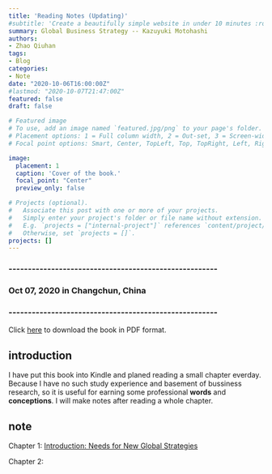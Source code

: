 ```yaml
---
title: 'Reading Notes (Updating)'
#subtitle: 'Create a beautifully simple website in under 10 minutes :rocket:'
summary: Global Business Strategy -- Kazuyuki Motohashi
authors:
- Zhao Qiuhan
tags:
- Blog
categories:
- Note
date: "2020-10-06T16:00:00Z"
#lastmod: "2020-10-07T21:47:00Z"
featured: false
draft: false

# Featured image
# To use, add an image named `featured.jpg/png` to your page's folder.
# Placement options: 1 = Full column width, 2 = Out-set, 3 = Screen-width
# Focal point options: Smart, Center, TopLeft, Top, TopRight, Left, Right, BottomLeft, Bottom, BottomRight

image:
  placement: 1
  caption: 'Cover of the book.'
  focal_point: "Center"
  preview_only: false

# Projects (optional).
#   Associate this post with one or more of your projects.
#   Simply enter your project's folder or file name without extension.
#   E.g. `projects = ["internal-project"]` references `content/project/deep-learning/index.md`.
#   Otherwise, set `projects = []`.
projects: []
---
```


### ------------------------------------------------------
### Oct 07, 2020 in Changchun, China
### ------------------------------------------------------

Click [here](https://link.springer.com/book/10.1007%2F978-4-431-55468-4) to download the book in PDF format.

## introduction

I have put this book into Kindle and planed reading a small chapter everday. Because I have no such study experience and basement of bussiness research, so it is useful for earning some professional **words** and **conceptions**. I will make notes after reading a whole chapter.

## note

Chapter 1: [Introduction: Needs for New Global Strategies](/static/files/note/global/1.pdf)

Chapter 2: 

